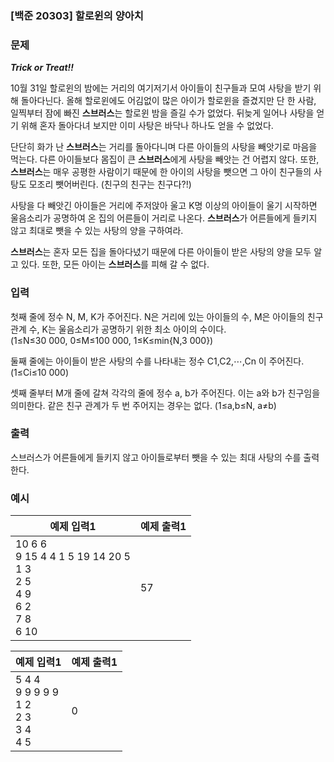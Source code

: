 ### [백준 20303] 할로윈의 양아치

### 문제

***Trick or Treat!!***

10월 31일 할로윈의 밤에는 거리의 여기저기서 아이들이 친구들과 모여 사탕을 받기 위해 돌아다닌다. 올해 할로윈에도 어김없이 많은 아이가 할로윈을 즐겼지만 단 한 사람, 일찍부터 잠에 빠진 **스브러스**는 할로윈 밤을 즐길 수가 없었다. 뒤늦게 일어나 사탕을 얻기 위해 혼자 돌아다녀 보지만 이미 사탕은 바닥나 하나도 얻을 수 없었다.

단단히 화가 난 **스브러스**는 거리를 돌아다니며 다른 아이들의 사탕을 빼앗기로 마음을 먹는다. 다른 아이들보다 몸집이 큰 **스브러스**에게 사탕을 빼앗는 건 어렵지 않다. 또한, **스브러스**는 매우 공평한 사람이기 때문에 한 아이의 사탕을 뺏으면 그 아이 친구들의 사탕도 모조리 뺏어버린다. (친구의 친구는 친구다?!)

사탕을 다 빼앗긴 아이들은 거리에 주저앉아 울고 K명 이상의 아이들이 울기 시작하면 울음소리가 공명하여 온 집의 어른들이 거리로 나온다. **스브러스**가 어른들에게 들키지 않고 최대로 뺏을 수 있는 사탕의 양을 구하여라.

**스브러스**는 혼자 모든 집을 돌아다녔기 때문에 다른 아이들이 받은 사탕의 양을 모두 알고 있다. 또한, 모든 아이는 **스브러스**를 피해 갈 수 없다.

### 입력

첫째 줄에 정수 N, M, K가 주어진다. N은 거리에 있는 아이들의 수, M은 아이들의 친구 관계 수, K는 울음소리가 공명하기 위한 최소 아이의 수이다. (1≤N≤30 000, 0≤M≤100 000, 1≤K≤min{N,3 000})

둘째 줄에는 아이들이 받은 사탕의 수를 나타내는 정수 C1,C2,⋯,Cn 이 주어진다. (1≤Ci≤10 000)

셋째 줄부터 M개 줄에 갈쳐 각각의 줄에 정수 a, b가 주어진다. 이는 a와 b가 친구임을 의미한다. 같은 친구 관계가 두 번 주어지는 경우는 없다. (1≤a,b≤N, a≠b)

### 출력

스브러스가 어른들에게 들키지 않고 아이들로부터 뺏을 수 있는 최대 사탕의 수를 출력한다.

### 예시

|예제 입력1|예제 출력1|
|---|---|
|10 6 6<br>9 15 4 4 1 5 19 14 20 5<br>1 3<br>2 5<br>4 9<br>6 2<br>7 8<br>6 10|57|

|예제 입력1|예제 출력1|
|---|---|
|5 4 4<br>9 9 9 9 9<br>1 2<br>2 3<br>3 4<br>4 5|0|
